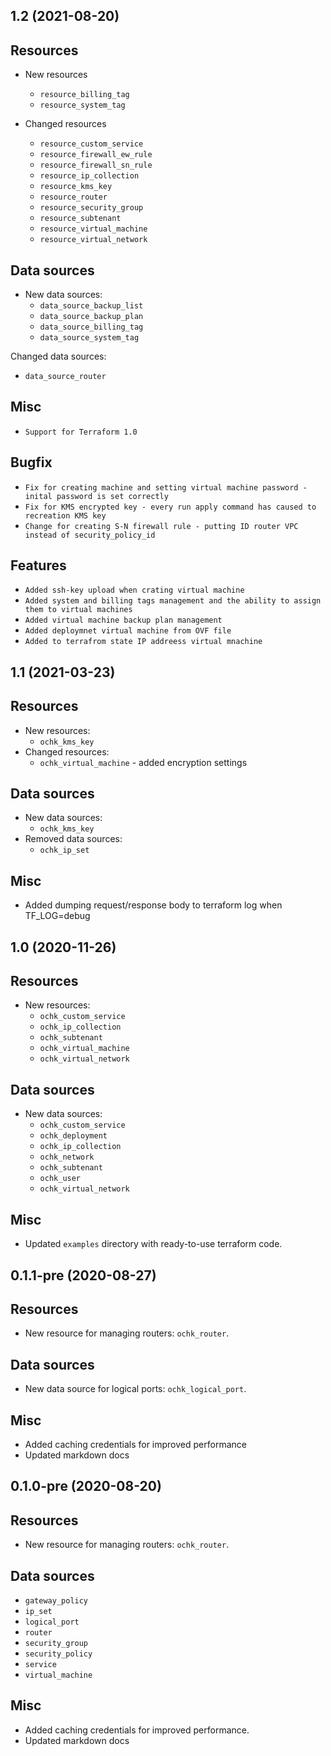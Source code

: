 ## 1.2 (2021-08-20)

## Resources
* New resources
  * `resource_billing_tag`
  * `resource_system_tag`

* Changed resources
  * `resource_custom_service`
  * `resource_firewall_ew_rule`
  * `resource_firewall_sn_rule`
  * `resource_ip_collection`
  * `resource_kms_key`
  * `resource_router`
  * `resource_security_group`
  * `resource_subtenant`
  * `resource_virtual_machine`
  * `resource_virtual_network`

## Data sources
* New data sources:
  * `data_source_backup_list`
  * `data_source_backup_plan`
  * `data_source_billing_tag`
  * `data_source_system_tag`
    
Changed data sources:
  * `data_source_router`


## Misc
  * `Support for Terraform 1.0`

## Bugfix
  * `Fix for creating machine and setting virtual machine password - inital password is set correctly`  
  * `Fix for KMS encrypted key - every run apply command has caused to recreation KMS key`  
  * `Change for creating S-N firewall rule - putting ID router VPC instead of security_policy_id`

## Features
  * `Added ssh-key upload when crating virtual machine`
  * `Added system and billing tags management and the ability to assign them to virtual machines`
  * `Added virtual machine backup plan management`
  * `Added deploymnet virtual machine from OVF file`
  * `Added to terrafrom state IP addreess virtual mnachine`
  



## 1.1 (2021-03-23)

## Resources
* New resources:
  * `ochk_kms_key`
* Changed resources:
  * `ochk_virtual_machine` - added encryption settings

## Data sources
* New data sources:
  * `ochk_kms_key`
* Removed data sources:
  * `ochk_ip_set`

## Misc
* Added dumping request/response body to terraform log when TF_LOG=debug

## 1.0 (2020-11-26)

## Resources
* New resources:
  * `ochk_custom_service`
  * `ochk_ip_collection`
  * `ochk_subtenant`
  * `ochk_virtual_machine`
  * `ochk_virtual_network`

## Data sources
* New data sources:
  * `ochk_custom_service`
  * `ochk_deployment`
  * `ochk_ip_collection`
  * `ochk_network`
  * `ochk_subtenant`
  * `ochk_user`
  * `ochk_virtual_network`

## Misc
* Updated `examples` directory with ready-to-use terraform code.

## 0.1.1-pre (2020-08-27)

## Resources
* New resource for managing routers: `ochk_router`.

## Data sources 
* New data source for logical ports: `ochk_logical_port`.

## Misc 
* Added caching credentials for improved performance
* Updated markdown docs

## 0.1.0-pre (2020-08-20)

## Resources
* New resource for managing routers: `ochk_router`.

## Data sources 
* `gateway_policy`
* `ip_set`
* `logical_port`
* `router`
* `security_group`
* `security_policy`
* `service`
* `virtual_machine`

## Misc 
* Added caching credentials for improved performance.
* Updated markdown docs


 